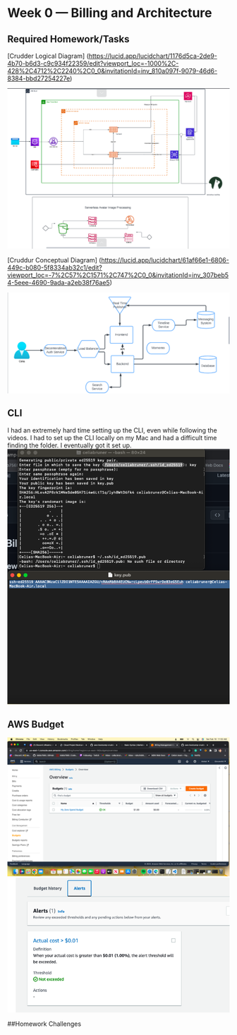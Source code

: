 # Week 0 — Billing and Architecture

## Required Homework/Tasks

[Crudder Logical Diagram] (https://lucid.app/lucidchart/1176d5ca-2de9-4b70-b6d3-c9c934f22359/edit?viewport_loc=-1000%2C-428%2C4712%2C2240%2C0_0&invitationId=inv_810a097f-9079-46d6-8384-bbd27254227e)

![Image of Logical Diagram](assets/CLD.png)

[Cruddur Conceptual Diagram] (https://lucid.app/lucidchart/61af66e1-6806-449c-b080-5f8334ab32c1/edit?viewport_loc=-7%2C57%2C1571%2C747%2C0_0&invitationId=inv_307beb54-5eee-4690-9ada-a2eb38f76ae5)

![Image of Conceptual Diagram](assets/CCD.png)

## CLI

I had an extremely hard time setting up the CLI, even while following the videos. I had to set up the CLI locally on my Mac and had a difficult time finding the folder. I eventually got it set up.
![Installing AWS CLI](assets/CLI.png)

## AWS Budget
![Budget](assets/Budget.png)
![Budget Alert](assets/BudgetAlert.png)


##Homework Challenges
